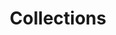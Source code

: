 ---
title: "Collections"
linkTitle: "Collections"
description: "Information related to working with collections such as Lists, Dictionaries and Structures."
---
